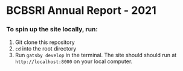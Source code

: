 # BCBSRI Annual Report - 2021

### To spin up the site locally, run:

1. Git clone this repository
2. `cd` into the root directory
3. Run `gatsby develop` in the terminal. The site should should run at `http://localhost:8000` on your local computer.